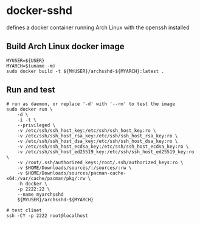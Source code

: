 
# docker-sshd
defines a docker container running Arch Linux with the openssh installed


## Build Arch Linux docker image

    MYUSER=${USER}
    MYARCH=$(uname -m)
    sudo docker build -t ${MYUSER}/archsshd-${MYARCH}:latest .

## Run and test

    # run as daemon, or replace '-d' with '--rm' to test the image
    sudo docker run \
        -d \
        -i -t \
        --privileged \
        -v /etc/ssh/ssh_host_key:/etc/ssh/ssh_host_key:ro \
        -v /etc/ssh/ssh_host_rsa_key:/etc/ssh/ssh_host_rsa_key:ro \
        -v /etc/ssh/ssh_host_dsa_key:/etc/ssh/ssh_host_dsa_key:ro \
        -v /etc/ssh/ssh_host_ecdsa_key:/etc/ssh/ssh_host_ecdsa_key:ro \
        -v /etc/ssh/ssh_host_ed25519_key:/etc/ssh/ssh_host_ed25519_key:ro \
        -v /root/.ssh/authorized_keys:/root/.ssh/authorized_keys:ro \
        -v $HOME/Downloads/sources/:/sources/:rw \
        -v $HOME/Downloads/sources/pacman-cache-x64:/var/cache/pacman/pkg/:rw \
        -h docker \
        -p 2222:22 \
        --name myarchsshd
        ${MYUSER}/archsshd-${MYARCH}

    # test clinet
    ssh -CY -p 2222 root@localhost

